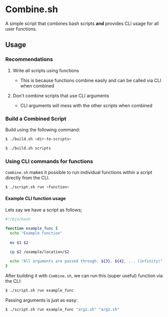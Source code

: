 # Combine.sh

A simple script that combines bash scripts __and__ provides CLI usage for all user functions.


## Usage

### Recommendations
1. Write all scripts using functions
	- This is because functions combine easily and can be called via CLI when combined

2. Don't combine scripts that use CLI arguments
	- CLI arguments will mess with the other scripts when combined

### Build a Combined Script
Build using the following command:

```bash
$ ./build.sh <dir-to-scripts>
```
```bash
$ ./build.sh scripts
```

### Using CLI commands for functions
`Combine.sh` makes it possible to run individual functions within a script directly from the CLI.

```bash
$ ./script.sh run <function>
```

#### Example CLI function usage
Lets say we have a script as follows;

```bash
#!/bin/bash

function example_func {
  echo "Example function"
  
  mv $1 $2
  
  cp $2 /example/location/$2

  echo "All arguments are passed through: ${3}, ${4}, ... (infinity)"
}
```

After building it with `Combine.sh`, we can run this (super useful) function via the CLI:

```bash
$ ./script.sh run example_func
```

Passing arguments is just as easy:

```bash
$ ./script.sh run example_func "arg1.sh" "arg2.sh"
```
